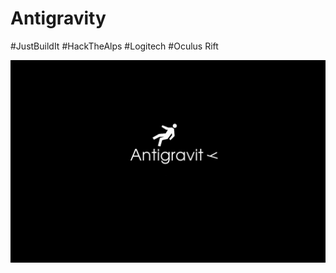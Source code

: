 # Antigravity
#JustBuildIt #HackTheAlps
#Logitech #Oculus Rift

![alt tag](https://raw.githubusercontent.com/GiORg1/Antigravity/master/Poster.png)
